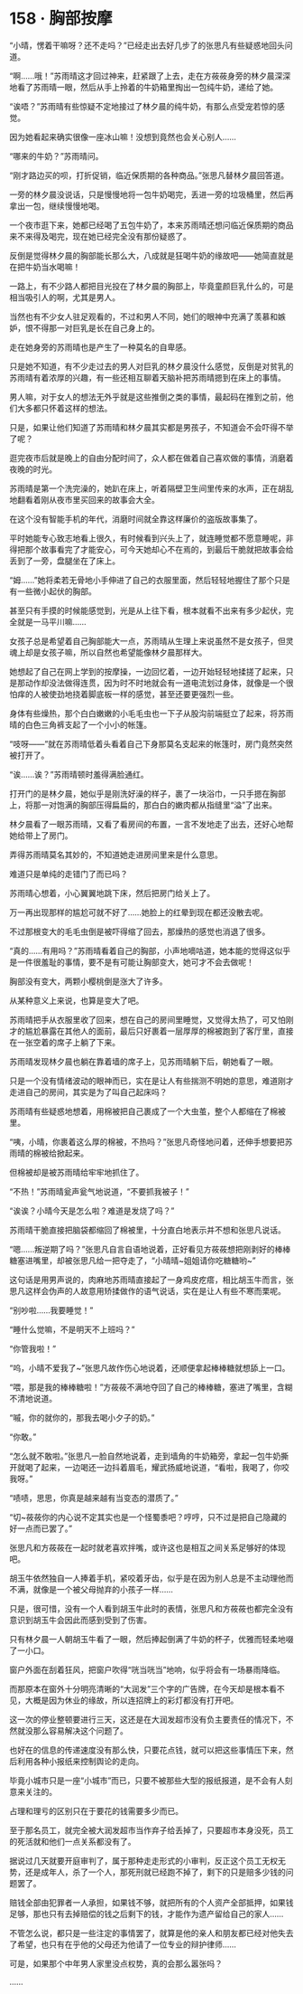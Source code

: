 # 158 · 胸部按摩

“小晴，愣着干嘛呀？还不走吗？”已经走出去好几步了的张思凡有些疑惑地回头问道。

“啊……哦！”苏雨晴这才回过神来，赶紧跟了上去，走在方莜莜身旁的林夕晨深深地看了苏雨晴一眼，然后从手上拎着的牛奶箱里掏出一包纯牛奶，递给了她。

“诶唔？”苏雨晴有些惊疑不定地接过了林夕晨的纯牛奶，有那么点受宠若惊的感觉。

因为她看起来确实很像一座冰山嘛！没想到竟然也会关心别人……

“哪来的牛奶？”苏雨晴问。

“刚才路边买的呗，打折促销，临近保质期的各种商品。”张思凡替林夕晨回答道。

一旁的林夕晨没说话，只是慢慢地将一包牛奶喝完，丢进一旁的垃圾桶里，然后再拿出一包，继续慢慢地喝。

一个夜市逛下来，她都已经喝了五包牛奶了，本来苏雨晴还想问临近保质期的商品来不来得及喝完，现在她已经完全没有那份疑惑了。

反倒是觉得林夕晨的胸部能长那么大，八成就是狂喝牛奶的缘故吧——她简直就是在把牛奶当水喝嘛！

一路上，有不少路人都把目光投在了林夕晨的胸部上，毕竟童颜巨乳什么的，可是相当吸引人的啊，尤其是男人。

当然也有不少女人驻足观看的，不过和男人不同，她们的眼神中充满了羡慕和嫉妒，恨不得那一对巨乳是长在自己身上的。

走在她身旁的苏雨晴也是产生了一种莫名的自卑感。

只是她不知道，有不少走过去的男人对巨乳的林夕晨没什么感觉，反倒是对贫乳的苏雨晴有着浓厚的兴趣，有一些还相互聊着天脑补把苏雨晴摁到在床上的事情。

男人嘛，对于女人的想法无外乎就是这些推倒之类的事情，最起码在推到之前，他们大多都只怀着这样的想法。

只是，如果让他们知道了苏雨晴和林夕晨其实都是男孩子，不知道会不会吓得不举了呢？

逛完夜市后就是晚上的自由分配时间了，众人都在做着自己喜欢做的事情，消磨着夜晚的时光。

苏雨晴是第一个洗完澡的，她趴在床上，听着隔壁卫生间里传来的水声，正在胡乱地翻看着刚从夜市里买回来的故事会大全。

在这个没有智能手机的年代，消磨时间就全靠这样廉价的盗版故事集了。

平时她能专心致志地看上很久，有时候看到兴头上了，就连睡觉都不愿意睡呢，非得把那个故事看完了才能安心，可今天她却心不在焉的，到最后干脆就把故事会给丢到了一旁，盘腿坐在了床上。

“姆……”她将柔若无骨地小手伸进了自己的衣服里面，然后轻轻地握住了那个只是有一些微小起伏的胸部。

甚至只有手摸的时候能感觉到，光是从上往下看，根本就看不出来有多少起伏，完全就是一马平川嘛……

女孩子总是希望着自己胸部能大一点，苏雨晴从生理上来说虽然不是女孩子，但灵魂上却是女孩子嘛，所以自然也希望能像林夕晨那样大。

她想起了自己在网上学到的按摩操，一边回忆着，一边开始轻轻地揉搓了起来，只是那动作却没法做得连贯，因为时不时地就会有一道电流划过身体，就像是一个很怕痒的人被使劲地挠着脚底板一样的感觉，甚至还要更强烈一些。

身体有些燥热，那个白白嫩嫩的小毛毛虫也一下子从股沟前端挺立了起来，将苏雨晴的白色三角裤支起了一个小小的帐篷。

“吱呀——”就在苏雨晴低着头看着自己下身那莫名支起来的帐篷时，房门竟然突然被打开了。

“诶……诶？”苏雨晴顿时羞得满脸通红。

打开门的是林夕晨，她似乎是刚洗好澡的样子，裹了一块浴巾，一只手摁在胸部上，将那一对饱满的胸部压得扁扁的，那白白的嫩肉都从指缝里“溢”了出来。

林夕晨看了一眼苏雨晴，又看了看房间的布置，一言不发地走了出去，还好心地帮她给带上了房门。

弄得苏雨晴莫名其妙的，不知道她走进房间里来是什么意思。

难道只是单纯的走错门了而已吗？

苏雨晴心想着，小心翼翼地跳下床，然后把房门给关上了。

万一再出现那样的尴尬可就不好了……她脸上的红晕到现在都还没散去呢。

不过那根变大的毛毛虫倒是被吓得缩了回去，那燥热的感觉也消退了很多。

“真的……有用吗？”苏雨晴看着自己的胸部，小声地嘀咕道，她本能的觉得这似乎是一件很羞耻的事情，要不是有可能让胸部变大，她可才不会去做呢！

胸部没有变大，两颗小樱桃倒是涨大了许多。

从某种意义上来说，也算是变大了吧。

苏雨晴把手从衣服里收了回来，想在自己的房间里睡觉，又觉得太热了，可又怕刚才的尴尬暴露在其他人的面前，最后只好裹着一层厚厚的棉被跑到了客厅里，直接在一张空着的席子上躺了下来。

苏雨晴发现林夕晨也躺在靠着墙的席子上，见苏雨晴躺下后，朝她看了一眼。

只是一个没有情绪波动的眼神而已，实在是让人有些揣测不明她的意思，难道刚才走进自己的房间，其实是为了叫自己起床吗？

苏雨晴有些疑惑地想着，用棉被把自己裹成了一个大虫茧，整个人都缩在了棉被里。

“咦，小晴，你裹着这么厚的棉被，不热吗？”张思凡奇怪地问着，还伸手想要把苏雨晴的棉被给掀起来。

但棉被却是被苏雨晴给牢牢地抓住了。

“不热！”苏雨晴瓮声瓮气地说道，“不要抓我被子！”

“诶诶？小晴今天是怎么啦？难道是发烧了吗？”

苏雨晴干脆直接把脑袋都缩回了棉被里，十分直白地表示并不想和张思凡说话。

“嗯……叛逆期了吗？”张思凡自言自语地说着，正好看见方莜莜想把刚剥好的棒棒糖塞进嘴里，却被张思凡给一把夺走了，“小晴晴~姐姐请你吃糖糖哟~”

这句话是用男声说的，肉麻地苏雨晴直接起了一身鸡皮疙瘩，相比胡玉牛而言，张思凡这样会伪声的人故意用矫揉做作的语气说话，实在是让人有些不寒而栗呢。

“别吵啦……我要睡觉！”

“睡什么觉嘛，不是明天不上班吗？”

“你管我啦！”

“呜，小晴不爱我了~”张思凡故作伤心地说着，还顺便拿起棒棒糖就想舔上一口。

“喂，那是我的棒棒糖啦！”方莜莜不满地夺回了自己的棒棒糖，塞进了嘴里，含糊不清地说道。

“嘁，你的就你的，那我去喝小夕子的奶。”

“你敢。”

“怎么就不敢啦。”张思凡一脸自然地说着，走到墙角的牛奶箱旁，拿起一包牛奶撕开就喝了起来，一边喝还一边抖着眉毛，耀武扬威地说道，“看啦，我喝了，你咬我呀。”

“啧啧，思思，你真是越来越有当变态的潜质了。”

“切~莜莜你的内心说不定其实也是一个怪蜀黍吧？哼哼，只不过是把自己隐藏的好一点而已罢了。”

张思凡和方莜莜在一起时就老喜欢拌嘴，或许这也是相互之间关系足够好的体现吧。

胡玉牛依然独自一人捧着手机，紧咬着牙齿，似乎是在因为别人总是不主动理他而不满，就像是一个被父母抛弃的小孩子一样……

只是，很可惜，没有一个人看到胡玉牛此时的表情，张思凡和方莜莜也都完全没有意识到胡玉牛会因此而感到受到了伤害。

只有林夕晨一人朝胡玉牛看了一眼，然后捧起倒满了牛奶的杯子，优雅而轻柔地啜了一小口。

窗户外面在刮着狂风，把窗户吹得“咣当咣当”地响，似乎将会有一场暴雨降临。

而那原本在窗外十分明亮清晰的“大润发”三个字的广告牌，在今天却是根本看不见，大概是因为休业的缘故，所以连招牌上的彩灯都没有打开吧。

这一次的停业整顿要进行三天，这还是在大润发超市没有负主要责任的情况下，不然就没那么容易解决这个问题了。

也好在的信息的传递速度没有那么快，只要花点钱，就可以把这些事情压下来，然后利用各种小报纸来控制舆论的走向。

毕竟小城市只是一座“小城市”而已，只要不被那些大型的报纸报道，是不会有人刻意来关注的。

占理和理亏的区别只在于要花的钱需要多少而已。

至于那名员工，就完全被大润发超市当作弃子给丢掉了，只要超市本身没死，员工的死活就和他们一点关系都没有了。

据说过几天就要开庭审判了，属于那种走走形式的小审判，反正这个员工无权无势，还是成年人，杀了一个人，那死刑就已经跑不掉了，剩下的只是赔多少钱的问题罢了。

赔钱全部由犯罪者一人承担，如果钱不够，就把所有的个人资产全部抵押，如果钱足够，那也只有去掉赔偿的钱之后剩下的钱，才能作为遗产留给自己的家人……

不管怎么说，都只是一些注定的事情罢了，就算是他的亲人和朋友都已经对他失去了希望，也只有在乎他的父母还为他请了一位专业的辩护律师……

可是，如果那个中年男人家里没点权势，真的会那么嚣张吗？

……
